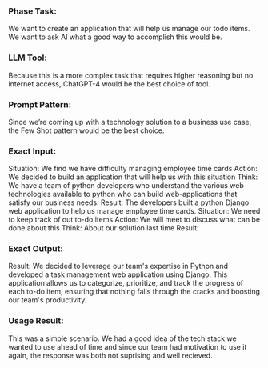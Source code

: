 ### Phase Task:

We want to create an application that will help us manage our todo items. We want to ask AI what a good way to accomplish this would be.

### LLM Tool:

Because this is a more complex task that requires higher reasoning but no internet access, ChatGPT-4 would be the best choice of tool.


### Prompt Pattern:

Since we’re coming up with a technology solution to a business use case, the Few Shot pattern would be the best choice.


### Exact Input:

Situation: We find we have difficulty managing employee time cards 
Action: We decided to build an application that will help us with this situation 
Think: We have a team of python developers who understand the various web technologies available to python who can build web-applications that satisfy our business needs. 
Result: The developers built a python Django web application to help us manage employee time cards. 
Situation: We need to keep track of out to-do items 
Action: We will meet to discuss what can be done about this 
Think: About our solution last time 
Result:


### Exact Output:

Result: We decided to leverage our team's expertise in Python and developed a task management web application using Django. This application allows us to categorize, prioritize, and track the progress of each to-do item, ensuring that nothing falls through the cracks and boosting our team's productivity.

### Usage Result:

This was a simple scenario. We had a good idea of the tech stack we wanted to use ahead of time and since our team had motivation to use it again, the response was both not suprising and well recieved.
